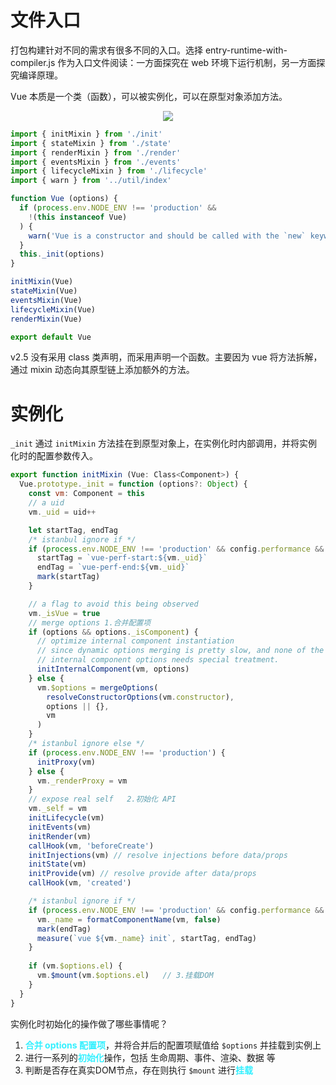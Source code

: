 # 文件入口

打包构建针对不同的需求有很多不同的入口。选择 entry-runtime-with-compiler.js 作为入口文件阅读：一方面探究在 web 环境下运行机制，另一方面探究编译原理。

Vue 本质是一个类（函数），可以被实例化，可以在原型对象添加方法。

<p align="center">
  <img src="../images/2.instance/vue.drawio.png" />
</p>

```javascript
import { initMixin } from './init'
import { stateMixin } from './state'
import { renderMixin } from './render'
import { eventsMixin } from './events'
import { lifecycleMixin } from './lifecycle'
import { warn } from '../util/index'

function Vue (options) {
  if (process.env.NODE_ENV !== 'production' &&
    !(this instanceof Vue)
  ) {
    warn('Vue is a constructor and should be called with the `new` keyword')
  }
  this._init(options)
}

initMixin(Vue)
stateMixin(Vue)
eventsMixin(Vue)
lifecycleMixin(Vue)
renderMixin(Vue)

export default Vue
```

v2.5 没有采用 class 类声明，而采用声明一个函数。主要因为 vue 将方法拆解，通过 mixin 动态向其原型链上添加额外的方法。

# 实例化

`_init` 通过 `initMixin` 方法挂在到原型对象上，在实例化时内部调用，并将实例化时的配置参数传入。

```javascript
export function initMixin (Vue: Class<Component>) {
  Vue.prototype._init = function (options?: Object) {
    const vm: Component = this
    // a uid
    vm._uid = uid++

    let startTag, endTag
    /* istanbul ignore if */
    if (process.env.NODE_ENV !== 'production' && config.performance && mark) {
      startTag = `vue-perf-start:${vm._uid}`
      endTag = `vue-perf-end:${vm._uid}`
      mark(startTag)
    }

    // a flag to avoid this being observed
    vm._isVue = true
    // merge options 1.合并配置项
    if (options && options._isComponent) {
      // optimize internal component instantiation
      // since dynamic options merging is pretty slow, and none of the
      // internal component options needs special treatment.
      initInternalComponent(vm, options)
    } else {
      vm.$options = mergeOptions(
        resolveConstructorOptions(vm.constructor),
        options || {},
        vm
      )
    }
    /* istanbul ignore else */
    if (process.env.NODE_ENV !== 'production') {
      initProxy(vm)
    } else {
      vm._renderProxy = vm
    }
    // expose real self   2.初始化 API
    vm._self = vm
    initLifecycle(vm)
    initEvents(vm)
    initRender(vm)
    callHook(vm, 'beforeCreate')
    initInjections(vm) // resolve injections before data/props
    initState(vm)
    initProvide(vm) // resolve provide after data/props
    callHook(vm, 'created')

    /* istanbul ignore if */
    if (process.env.NODE_ENV !== 'production' && config.performance && mark) {
      vm._name = formatComponentName(vm, false)
      mark(endTag)
      measure(`vue ${vm._name} init`, startTag, endTag)
    }
    
    if (vm.$options.el) {
      vm.$mount(vm.$options.el)   // 3.挂载DOM
    }
  }
}
```

实例化时初始化的操作做了哪些事情呢？
1. <font color="#33f0ff">**合并 options 配置项**</font>，并将合并后的配置项赋值给 `$options` 并挂载到实例上
2. 进行一系列的<font color="#33f0ff">**初始化**</font>操作，包括 生命周期、事件、渲染、数据 等
3. 判断是否存在真实DOM节点，存在则执行 `$mount` 进行<font color="#33f0ff">**挂载**</font>


